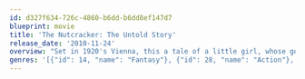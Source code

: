 ```yaml
---
id: d327f634-726c-4860-b6dd-b6dd8ef147d7
blueprint: movie
title: 'The Nutcracker: The Untold Story'
release_date: '2010-11-24'
overview: "Set in 1920's Vienna, this a tale of a little girl, whose godfather gives her a special doll one Christmas Eve."
genres: '[{"id": 14, "name": "Fantasy"}, {"id": 28, "name": "Action"}, {"id": 10751, "name": "Family"}]'
---
```

